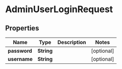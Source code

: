 

# AdminUserLoginRequest

## Properties

Name | Type | Description | Notes
------------ | ------------- | ------------- | -------------
**password** | **String** |  |  [optional]
**username** | **String** |  |  [optional]



